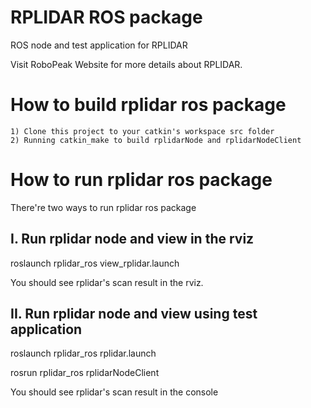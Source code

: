 RPLIDAR ROS package
=====================================================================

ROS node and test application for RPLIDAR

Visit RoboPeak Website for more details about RPLIDAR.

How to build rplidar ros package
=====================================================================
    1) Clone this project to your catkin's workspace src folder
    2) Running catkin_make to build rplidarNode and rplidarNodeClient

How to run rplidar ros package
=====================================================================
There're two ways to run rplidar ros package

I. Run rplidar node and view in the rviz
------------------------------------------------------------
roslaunch rplidar_ros view_rplidar.launch

You should see rplidar's scan result in the rviz.

II. Run rplidar node and view using test application
------------------------------------------------------------
roslaunch rplidar_ros rplidar.launch

rosrun rplidar_ros rplidarNodeClient

You should see rplidar's scan result in the console

